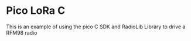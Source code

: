 # Pico LoRa C

This is an example of using the pico C SDK and RadioLib Library to drive a RFM98 radio

